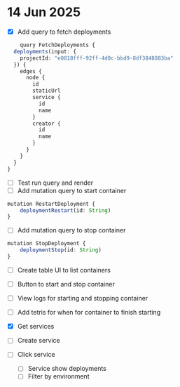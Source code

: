 # 14 Jun 2025

- [x] Add query to fetch deployments
```ts
    query FetchDeployments {
  deployments(input: {
    projectId: "e0818fff-92ff-4d0c-bbd9-8df3848883ba"
  }) {
    edges {
      node {
        id
        staticUrl
        service {
          id
          name
        }
        creator {
          id
          name
        }
      }
    }
  }
}
```
- [ ] Test run query and render
- [ ] Add mutation query to start container

```ts
mutation RestartDeployment {
    deploymentRestart(id: String)
}
```

- [ ] Add mutation query to stop container
```ts
mutation StopDeployment {
    deploymentStop(id: String)
}
```

- [ ] Create table UI to list containers
- [ ] Button to start and stop container
- [ ] View logs for starting and stopping container
- [ ] Add tetris for when for container to finish starting


- [x] Get services
- [ ] Create service
- [ ] Click service
  - [ ] Service show deployments
   - [ ] Filter by environment